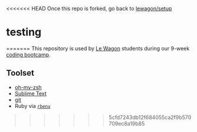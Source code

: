 <<<<<<< HEAD
Once this repo is forked, go back to [lewagon/setup](https://github.com/lewagon/setup)
# testing
=======
This repository is used by [Le Wagon](https://www.lewagon.com) students during our 9-week [coding bootcamp](https://www.lewagon.com).

## Toolset

- [oh-my-zsh](http://ohmyz.sh/)
- [Sublime Text](https://www.sublimetext.com/)
- [git](https://git-scm.com/)
- Ruby via [`rbenv`](https://github.com/rbenv/rbenv)
>>>>>>> 5cfd7243db12f684055ca2f9b570709ec8a19b85
